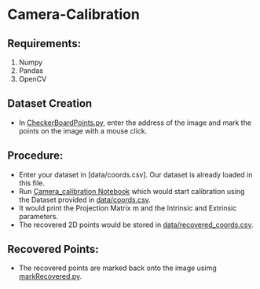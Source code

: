# Camera-Calibration

## Requirements:
1. Numpy
2. Pandas
3. OpenCV

## Dataset Creation
- In [CheckerBoardPoints.py](./CheckerBoardPoints.py), enter the address of the image and mark the points on the image with a mouse click.

## Procedure:
- Enter your dataset in [data/coords.csv]. Our dataset is already loaded in this file.
- Run [Camera_calibration Notebook](./Camera_calibration.ipynb) which would start calibration using the Dataset provided in [data/coords.csv](./data/coords.csv). 
- It would print the Projection Matrix m and the Intrinsic and Extrinsic parameters.
- The recovered 2D points would be stored in [data/recovered_coords.csv](./data/recovered_coords.csv).

## Recovered Points:
- The recovered points are marked back onto the image usimg [markRecovered.py](./markRecovered.py).
